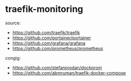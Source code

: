 # traefik-monitoring
source:
- https://github.com/traefik/traefik
- https://github.com/portainer/portainer
- https://github.com/grafana/grafana
- https://github.com/prometheus/prometheus

congig:
- https://github.com/stefanprodan/dockprom
- https://github.com/abmruman/traefik-docker-compose
